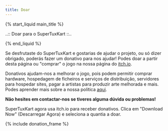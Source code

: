 ```yaml
---
title: Doar
---
```

{% start_liquid main_title %}

..:: Doar para o SuperTuxKart ::..

{% end_liquid %}

Se desfrutaste do SuperTuxKart e gostarias de ajudar o projeto, ou só dizer obrigado, poderás fazer um donativo para nos ajudar! Podes doar a partir desta página ou "comprar" o jogo na nossa página do [itch.io](https://supertuxkart.itch.io/supertuxkart).

Donativos ajudam-nos a melhorar o jogo, pois podem permitir comprar hardware, hospedagem de ficheiros e serviços de distribuição, servidores para hospedar sites, pagar a artistas para produzir arte melhorada e mais. Podes aprender mais sobre a nossa política [aqui](Donation_Policy).

**Não hesites em contactar-nos se tiveres alguma dúvida ou problemas!**

SuperTuxKart agora usa itch.io para receber donativos. Clica em "Download Now" (Descarregar Agora) e seleciona a quantia a doar.

{% include donation_frame %}
